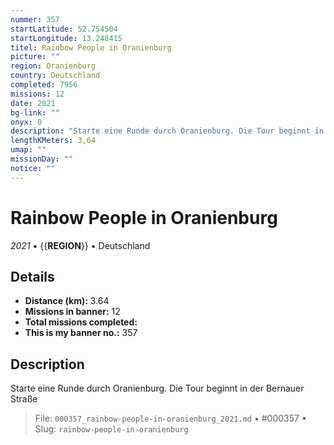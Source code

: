 ```yaml
---
nummer: 357
startLatitude: 52.754504
startLongitude: 13.248415
titel: Rainbow People in Oranienburg
picture: ""
region: Oranienburg
country: Deutschland
completed: 7956
missions: 12
date: 2021
bg-link: ""
onyx: 0
description: "Starte eine Runde durch Oranienburg. Die Tour beginnt in der Bernauer Straße"
lengthKMeters: 3,64
umap: ""
missionDay: ""
notice: ""
---
```

# Rainbow People in Oranienburg

*2021* • {{__REGION__}} • Deutschland





## Details
- **Distance (km):** 3.64
- **Missions in banner:** 12
- **Total missions completed:** 
- **This is my banner no.:** 357



## Description
Starte eine Runde durch Oranienburg. Die Tour beginnt in der Bernauer Straße




> File: `000357_rainbow-people-in-oranienburg_2021.md` • #000357 • Slug: `rainbow-people-in-oranienburg`

